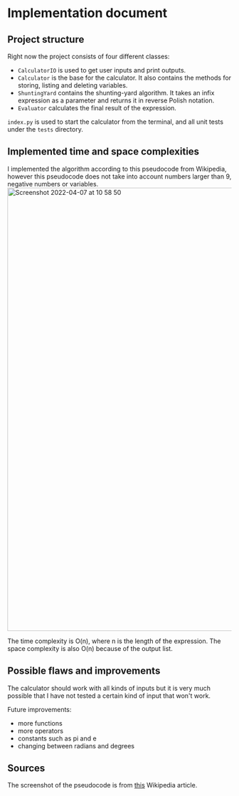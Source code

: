 # Implementation document

## Project structure

Right now the project consists of four different classes:

- `CalculatorIO` is used to get user inputs and print outputs.
- `Calculator` is the base for the calculator. It also contains the methods for storing, listing and deleting variables.
- `ShuntingYard` contains the shunting-yard algorithm. It takes an infix expression as a parameter and returns it in reverse Polish notation.
- `Evaluator` calculates the final result of the expression.

`index.py` is used to start the calculator from the terminal, and all unit tests under the `tests` directory.

## Implemented time and space complexities

I implemented the algorithm according to this pseudocode from Wikipedia, however this pseudocode does not take into account numbers larger than 9, negative numbers or variables.
<img width="997" alt="Screenshot 2022-04-07 at 10 58 50" src="https://user-images.githubusercontent.com/80681082/162150998-c011085a-adf3-4510-9460-cccbcc868a9b.png">

The time complexity is O(n), where n is the length of the expression. The space complexity is also O(n) because of the output list.

## Possible flaws and improvements

The calculator should work with all kinds of inputs but it is very much possible that I have not tested a certain kind of input that won't work.

Future improvements:
 * more functions
 * more operators
 * constants such as pi and e
 * changing between radians and degrees

## Sources

The screenshot of the pseudocode is from [this](https://en.wikipedia.org/wiki/Shunting-yard_algorithm#The_algorithm_in_detail) Wikipedia article.
